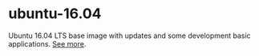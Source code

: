 # ubuntu-16.04
Ubuntu 16.04 LTS base image with updates and some development basic applications.
[See more](./Dockerfile).
